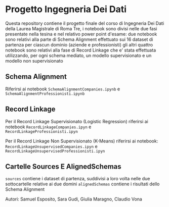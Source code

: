 # Progetto Ingegneria Dei Dati
Questa repository contiene il progetto finale del corso di Ingegneria Dei Dati della Laurea Magistrale di Roma Tre, i notebook sono divisi nelle due fasi presentate nella tesina e nel relativo power point d'esame: due notebook sono relativi alla parte di Schema Alignment effettuato sui 16 dataset di partenza per ciascun dominio (aziende e professionisti) gli altri quattro notebook sono relativi alla fase di Record Linkage che e' stata effettuata utilizzando, per ogni schema mediato, un modello supervisionato e un modello non supervisionato  

## Schema Alignment

Riferirsi ai notebook ```SchemaAlignmentCompanies.ipynb``` e ```SchemaAlignmentProfessionisti.ipynb```

## Record Linkage

Per il Record Linkage Supervisionato (Logistic Regression) riferirsi ai notebook ```RecordLinkageCompanies.ipyn``` e ```RecordLinkageProfessionisti.ipyn```

Per il Record Linkage Non Supervisionato (K-Means) riferirsi ai notebook: ```RecordLinkageUnsupervisedCompanies.ipyn``` e ```RecordLinkageUnsupervisedProfessionisti.ipyn```

## Cartelle Sources E AlignedSchemas

```sources``` contiene i dataset di partenza, suddivisi a loro volta nelle due sottocartelle relative ai due domini
```alignedSchemas``` contiene i risultati dello Schema Alignment

Autori: Samuel Esposito, Sara Gudi, Giulia Maragno, Claudio Vona
